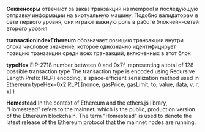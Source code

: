 


**Секвенсоры** отвечают за заказ транзакций из mempool 
и последующую отправку информации на виртуальную машину. 
Подобно валидаторам в сети первого уровня, они играют важную роль в работе блокчейн-сетей второго уровня

**transactionIndexEthereum** обозначает позицию транзакции внутри блока
числовое значение, которое однозначно идентифицирует позицию транзакции среди всех транзакций, включенных в этот блок

**typeHex**
EIP-2718
number between 0 and 0x7f, representing a total of 128 possible transaction type
The transaction type is encoded using Recursive Length Prefix (RLP) encoding, 
a space-efficient serialization method used in Ethereum
typeHex=0x2
RLP( [nonce, gasPrice, gasLimit, to, value, data, v, r, s] )

**Homestead**
In the context of Ethereum and the ethers.js library, "Homestead" refers to the mainnet, 
which is the public, production version of the Ethereum blockchain. 
The term "Homestead" is used to denote the latest release of the Ethereum protocol 
that the mainnet nodes are running.
